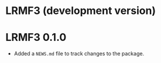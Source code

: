 # LRMF3 (development version)

# LRMF3 0.1.0

* Added a `NEWS.md` file to track changes to the package.
